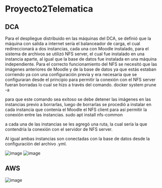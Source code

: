 # Proyecto2Telematica
## DCA
Para el despliegue distribuido en las máquinas del DCA, se definió que la máquina con salida a internet sería el balanceador de carga, el cual redireccionará a dos instancias, cada una con Moodle instalado, para el sistema de archivos se utilizó NFS server, el cual fue instalado en una instancia aparte, al igual que la base de datos fue instalada en una máquina independiente.
Para el correcto funcionamiento del NFS se necesitó que las imágenes anteriores de Moodle y de la base de datos ya que estás estaban corriendo ya con una configuración previa y era necesaria que se configuraran desde el principio para permitir la conexión con el NFS server fueran borradas lo cual se hizo a través del comando.
docker system prune -a

para que este comando sea exitoso se debe detener las imágenes en las instancias previo a borrarlas, luego de borrarlas se procedió a instalar en cada instancia que contenía el Moodle el NFS client para así permitir la conexión entre las instancias.
sudo apt install nfs-common
 
 a cada una de las instancias se les agregó una ruta, la cual sería la que contendría la conexión con el servidor de NFS server.
 
 Al igual ambas instancias son conectadas con la base de datos desde la configuración del archivo .yml.

![image](https://user-images.githubusercontent.com/53051383/168937684-87b3bb9c-876e-453b-b69a-395a31681e9d.png)
![image](https://user-images.githubusercontent.com/53051383/168938390-c39e6043-fbdf-4fc0-835d-be1664a124ae.png)

## AWS 
![image](https://user-images.githubusercontent.com/53051383/168938525-fd0d43b3-e637-4e91-b210-7c810991dc6e.png)
